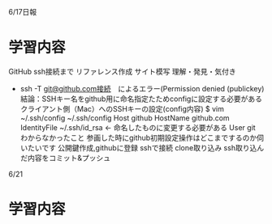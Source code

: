 6/17日報
# 学習内容
 
 GitHub ssh接続まで
リファレンス作成
サイト模写
理解・発見・気付き
- ssh -T git@github.com接続　によるエラー(Permission denied (publickey)
結論：SSHキー名をgithub用に命名指定たためconfigに設定する必要がある
クライアント側（Mac）へのSSHキーの設定(config内容)
  $ vim ~/.ssh/config
    ~/.ssh/config
    Host github
    HostName github.com
    IdentityFile ~/.ssh/id_rsa ← 命名したものに変更する必要がある
    User git
わからなかったこと
 参画した時にgithub初期設定操作はどこまでするのか伺いたいです
公開鍵作成,githubに登録
sshで接続
clone取り込み
ssh取り込んだ内容をコミット&プッシュ

6/21
# 学習内容

